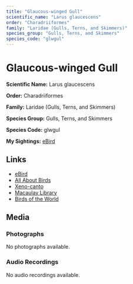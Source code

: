 ```yaml
---
title: "Glaucous-winged Gull"
scientific_name: "Larus glaucescens"
order: "Charadriiformes"
family: "Laridae (Gulls, Terns, and Skimmers)"
species_group: "Gulls, Terns, and Skimmers"
species_code: "glwgul"
---
```


# Glaucous-winged Gull

**Scientific Name:** Larus glaucescens

**Order:** Charadriiformes

**Family:** Laridae (Gulls, Terns, and Skimmers)

**Species Group:** Gulls, Terns, and Skimmers

**Species Code:** glwgul

**My Sightings:** [eBird](https://ebird.org/lifelist?r=world&time=life&spp=glwgul)

## Links
* [eBird](https://ebird.org/species/glwgul) 
* [All About Birds](https://www.allaboutbirds.org/guide/glwgul) 
* [Xeno-canto](https://www.xeno-canto.org/species/larus-glaucescens) 
* [Macaulay Library](https://search.macaulaylibrary.org/catalog?taxonCode=glwgul&sort=rating_rank_desc)
* [Birds of the World](https://birdsoftheworld.org/bow/species/glwgul)

## Media
### Photographs
No photographs available.

### Audio Recordings
No audio recordings available.
